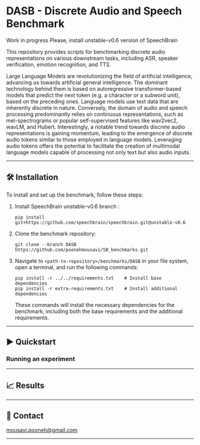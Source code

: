 # DASB - Discrete Audio and Speech Benchmark

Work in progress
Please, install unstable-v0.6 version of SpeechBrain

This repository provides scripts for benchmarking discrete audio representations on various downstream tasks, including ASR, speaker verification, emotion recognition, and TTS.

Large Language Models are revolutionizing the field of artificial intelligence, advancing us towards artificial general intelligence. The dominant technology behind them is based on autoregressive transformer-based models that predict the next token (e.g. a character or a subword unit), based on the preceding ones. Language models use text data that are inherently discrete in nature.  Conversely, the domain of audio and speech processing predominantly relies on continuous representations, such as mel-spectrograms or popular self-supervised features like wav2vec2, wavLM, and Hubert. Interestingly, a notable trend towards discrete audio representations is gaining momentum, leading to the emergence of discrete audio tokens similar to those employed in language models. Leveraging audio tokens offers the potential to facilitate the creation of multimodal language models capable of processing not only text but also audio inputs.

---------------------------------------------------------------------------------------------------------

## 🛠️️ Installation

To install and set up the benchmark, follow these steps:

1. Install SpeechBrain unstable-v0.6 branch :
   ```shell
   pip install git+https://github.com/speechbrain/speechbrain.git@unstable-v0.6
   ```

2. Clone the benchmark repository:
   ```shell
   git clone --branch DASB  https://github.com/poonehmousavi/SB_benchmarks.git
   ```

3. Navigate to `<path-to-repository>/benchmarks/DASB` in your file system, open a terminal, and run the following commands:

   ```shell
   pip install -r ../../requirements.txt    # Install base dependencies
   pip install -r extra-requirements.txt    # Install additional dependencies
   ```

   These commands will install the necessary dependencies for the benchmark, including both the base requirements and the additional requirements.

---------------------------------------------------------------------------------------------------------

## ▶️ Quickstart

### Running an experiment


---------------------------------------------------------------------------------------------------------
## 📈️ Results

---------------------------------------------------------------------------------------------------------
## 📧 Contact

[mousavi.pooneh@gmail.com](mailto:mousavi.pooneh@gmail.com)

---------------------------------------------------------------------------------------------------------
